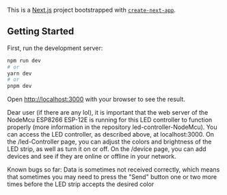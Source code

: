 This is a [Next.js](https://nextjs.org/) project bootstrapped with [`create-next-app`](https://github.com/vercel/next.js/tree/canary/packages/create-next-app).

## Getting Started

First, run the development server:

```bash
npm run dev
# or
yarn dev
# or
pnpm dev
```

Open [http://localhost:3000](http://localhost:3000) with your browser to see the result.

Dear user (if there are any lol), it is important that the web server of the NodeMcu ESP8266 ESP-12E is running for this LED controller to function properly (more information in the repository led-controller-NodeMcu). You can access the LED controller, as described above, at localhost:3000. On the /led-Controller page, you can adjust the colors and brightness of the LED strip, as well as turn it on or off. On the /device page, you can add devices and see if they are online or offline in your network.

Known bugs so far:
Data is sometimes not received correctly, which means that sometimes you may need to press the "Send" button one or two more times before the LED strip accepts the desired color